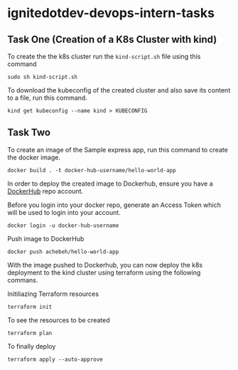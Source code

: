 # ignitedotdev-devops-intern-tasks

## Task One (Creation of a K8s Cluster with kind)

To create the the k8s cluster run the ```kind-script.sh``` file using this command

```sudo sh kind-script.sh```

To download the kubeconfig of the created cluster and also save its content to a file, run this command.

```kind get kubeconfig --name kind > KUBECONFIG```

## Task Two

To create an image of the Sample express app, run this command to create the docker image.

```docker build . -t docker-hub-username/hello-world-app```

In order to deploy the created image to Dockerhub, ensure you have a [DockerHub](https://hub.docker.com/signup) repo account.

Before you login into your docker repo, generate an Access Token which will be used to login into your account.

```docker login -u docker-hub-username```

Push image to DockerHub

```docker push achebeh/hello-world-app```

With the image pushed to Dockerhub, you can now deploy the k8s deployment to the kind cluster using terraform using the following commans.

Initiliazing Terraform resources

```terraform init```

To see the resources to be created

```terraform plan```

To finally deploy

```terraform apply --auto-approve```



